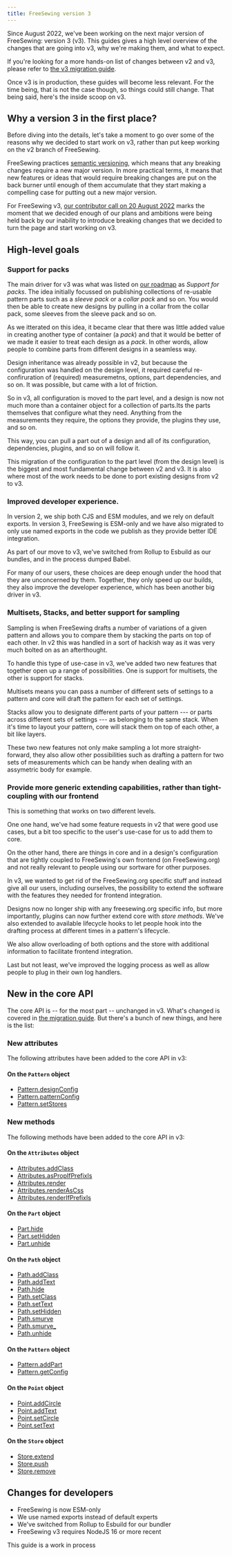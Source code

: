 ```yaml
---
title: FreeSewing version 3
---
```


Since August 2022, we've been working on the next major version of FreeSewing: version 3 (v3).
This guides gives a high level overview of the changes that are going into v3, why we're making them, and what to expect.

If you're looking for a more hands-on list of changes between v2 and v3, please refer to [the v3 migration guide](/guides/v3/migration).

Once v3 is in production, these guides will become less relevant. For the time being, that is not the case though, so things could still change. That being said, here's the inside scoop on v3.

## Why a version 3 in the first place?

Before diving into the details, let's take a moment to go over some of the reasons why we decided to start work on v3, rather than put keep working on the v2 branch of FreeSewing.

FreeSewing practices [semantic versioning](https://semver.org/), which means that any breaking changes require a new major version.
In more practical terms, it means that new features or ideas that would require breaking changes are put on the back burner until enough of them accumulate that they start making a compelling case for putting out a new major version.

For FreeSewing v3, [our contributor call on 20 August 2022](https://github.com/freesewing/freesewing/discussions/2582) marks the moment that we decided enough of our plans and ambitions were being held back by our inability to introduce breaking changes that we decided to turn the page and start working on v3.

## High-level goals

### Support for packs

The main driver for v3 was what was listed on [our roadmap](https://github.com/freesewing/freesewing/discussions/1278) as *Support for packs*. The idea initially focussed on publishing collections of re-usable pattern parts such as a *sleeve pack* or a *collar pack* and so on. You would then be able to create new designs by pulling in a collar from the collar pack, some sleeves from the sleeve pack and so on.

As we itterated on this idea, it became clear that there was little added value in creating another type of container (a *pack*) and that it would be better of we made it easier to treat each design as a *pack*. In other words, allow people to combine parts from different designs in a seamless way.

Design inheritance was already possible in v2, but because the configuration was handled on the design level, it required careful re-confiruration of (required) measuremetns, options, part dependencies, and so on. It was possible, but came with a lot of friction. 

So in v3, all configuration is moved to the part level, and a design is now not much more than a container object for a collection of parts.Its the parts themselves that configure what they need. Anything from the measurements they require, the options they provide, the plugins they use, and so on.

This way, you can pull a part out of a design and all of its configuration, dependencies, plugins, and so on will follow it.

This migration of the configuration to the part level (from the design level) is the biggest and most fundamental change between v2 and v3. It is also where most of the work needs to be done to port existing designs from v2 to v3.

### Improved developer experience.

In version 2, we ship both CJS and ESM modules, and we rely on default exports.
In version 3, FreeSewing is ESM-only and we have also migrated to only use named exports in the code we publish as they provide better IDE integration.

As part of our move to v3, we've switched from Rollup to Esbuild as our bundles, and in the process dumped Babel.

For many of our users, these choices are deep enough under the hood that they are unconcerned by them.
Together, they only speed up our builds, they also improve the developer experience, which has been another big driver in v3.

### Multisets, Stacks, and better support for sampling

Sampling is when FreeSewing drafts a number of variations of a given pattern and allows you to compare them by stacking the parts on top of each other. In v2 this was handled in a sort of hackish way as it was very much bolted on as an afterthought.

To handle this type of use-case in v3, we've added two new features that together open up a range of possibilities.
One is support for multisets, the other is support for stacks.

Multisets means you can pass a number of different sets of settings to a pattern and core will draft the pattern for each set of settings.

Stacks allow you to designate different parts of your pattern --- or parts across different sets of settings --- as belonging to the same stack. When it's time to layout your pattern, core will stack them on top of each other, a bit like layers.

These two new features not only make sampling a lot more straight-forward, they also allow other possibilities such as drafting a pattern for two sets of measurements which can be handy when dealing with an assymetric body for example.

### Provide more generic extending capabilities, rather than tight-coupling with our frontend

This is something that works on two different levels.

One one hand, we've had some feature requests in v2 that were good use cases, but a bit too specific to the user's use-case for us to add them to core.

On the other hand, there are things in core and in a design's configuration that are tightly coupled to FreeSewing's own frontend (on FreeSewing.org) and not really relevant to people using our sortware for other purposes.

In v3, we wanted to get rid of the FreeSewing.org specific stuff and instead give all our users, including ourselves, the possibility to extend the software with the features they needed for frontend integration.

Designs now no longer ship with any freesewing.org specific info, but more importantly, plugins can now further extend core with *store methods*. We've also extended to available lifecycle hooks to let people hook into the drafting process at different times in a pattern's lifecycle.

We also allow overloading of both options and the store with additional information to facilitate frontend integration.

Last but not least, we've improved the logging process as well as allow people to plug in their own log handlers. 

## New in the core API

The core API is -- for the most part -- unchanged in v3. What's changed is covered in [the migration guide](/guides/v3/migration).
But there's a bunch of new things, and here is the list:

### New attributes

The following attributes have been added to the core API in v3:

#### On the `Pattern` object

- [Pattern.designConfig](/reference/api/pattern#pattern-attributes)
- [Pattern.patternConfig](/reference/api/pattern#pattern-attributes)
- [Pattern.setStores](/reference/api/pattern#pattern-attributes)

### New methods

The following methods have been added to the core API in v3:

#### On the `Attributes` object

- [Attributes.addClass](/reference/api/attributes/addclass)
- [Attributes.asPropIfPrefixIs](/reference/api/attributes/aspropifprefixis)
- [Attributes.render](/reference/api/attributes/render)
- [Attributes.renderAsCss](/reference/api/attributes/renderascss)
- [Attributes.renderIfPrefixIs](/reference/api/attributes/renderifprefixis)

#### On the `Part` object

- [Part.hide](/reference/api/part/hide)
- [Part.setHidden](/reference/api/part/sethidden)
- [Part.unhide](/reference/api/part/unhide)

#### On the `Path` object

- [Path.addClass](/reference/api/path/addclass)
- [Path.addText](/reference/api/path/addtext)
- [Path.hide](/reference/api/path/hide)
- [Path.setClass](/reference/api/path/setclass)
- [Path.setText](/reference/api/path/settext)
- [Path.setHidden](/reference/api/path/sethidden)
- [Path.smurve](/reference/api/path/smurve)
- [Path.smurve_](/reference/api/path/smurve_)
- [Path.unhide](/reference/api/path/unhide)

#### On the `Pattern` object

- [Pattern.addPart](/reference/api/pattern/addPart)
- [Pattern.getConfig](/reference/api/pattern/getConfig)


#### On the `Point` object

- [Point.addCircle](/reference/api/point/addcircle)
- [Point.addText](/reference/api/point/addtext)
- [Point.setCircle](/reference/api/point/setcircle)
- [Point.setText](/reference/api/point/settext)

#### On the `Store` object

- [Store.extend](/reference/api/store/extend)
- [Store.push](/reference/api/store/push)
- [Store.remove](/reference/api/store/remove)

## Changes for developers

- FreeSewing is now ESM-only
- We use named exports instead of default experts
- We've switched from Rollup to Esbuild for our bundler
- FreeSewing v3 requires NodeJS 16 or more recent

<Fixme compact>This guide is a work in process</Fixme>
